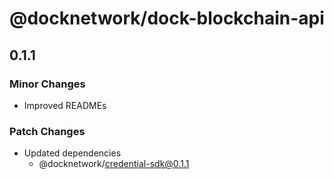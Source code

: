 # @docknetwork/dock-blockchain-api

## 0.1.1

### Minor Changes

- Improved READMEs

### Patch Changes

- Updated dependencies
  - @docknetwork/credential-sdk@0.1.1
